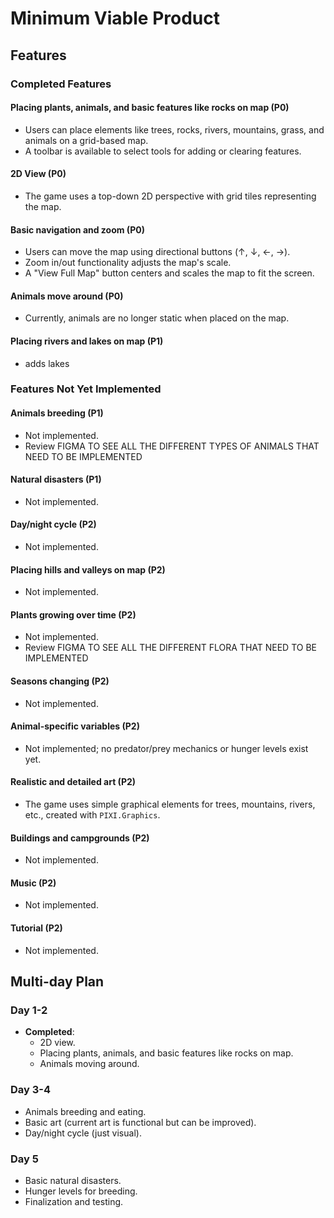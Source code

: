 # Minimum Viable Product

## Features

### Completed Features
#### Placing plants, animals, and basic features like rocks on map (P0)
- Users can place elements like trees, rocks, rivers, mountains, grass, and animals on a grid-based map.
- A toolbar is available to select tools for adding or clearing features.

#### 2D View (P0)
- The game uses a top-down 2D perspective with grid tiles representing the map.

#### Basic navigation and zoom (P0)
- Users can move the map using directional buttons (↑, ↓, ←, →).
- Zoom in/out functionality adjusts the map's scale.
- A "View Full Map" button centers and scales the map to fit the screen.

#### Animals move around (P0)
- Currently, animals are no longer static when placed on the map.

#### Placing rivers and lakes on map (P1)
- adds lakes

### Features Not Yet Implemented

#### Animals breeding (P1)
- Not implemented.
- Review FIGMA TO SEE ALL THE DIFFERENT TYPES OF ANIMALS THAT NEED TO BE IMPLEMENTED

#### Natural disasters (P1)
- Not implemented.

#### Day/night cycle (P2)
- Not implemented.

#### Placing hills and valleys on map (P2)
- Not implemented.

#### Plants growing over time (P2)
- Not implemented.
- Review FIGMA TO SEE ALL THE DIFFERENT FLORA THAT NEED TO BE IMPLEMENTED

#### Seasons changing (P2)
- Not implemented.

#### Animal-specific variables (P2)
- Not implemented; no predator/prey mechanics or hunger levels exist yet.

#### Realistic and detailed art (P2)
- The game uses simple graphical elements for trees, mountains, rivers, etc., created with `PIXI.Graphics`.

#### Buildings and campgrounds (P2)
- Not implemented.

#### Music (P2)
- Not implemented.

#### Tutorial (P2)
- Not implemented.

## Multi-day Plan

### Day 1-2
- **Completed**:
  - 2D view.
  - Placing plants, animals, and basic features like rocks on map.
  - Animals moving around.

### Day 3-4
- Animals breeding and eating.
- Basic art (current art is functional but can be improved).
- Day/night cycle (just visual).

### Day 5
- Basic natural disasters.
- Hunger levels for breeding.
- Finalization and testing.